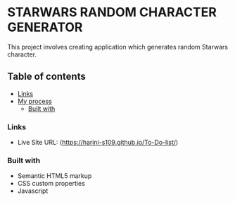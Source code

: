 # STARWARS RANDOM CHARACTER GENERATOR
This project involves creating application which generates random Starwars character.

## Table of contents

  - [Links](#links)
- [My process](#my-process)
  - [Built with](#built-with)



### Links

- Live Site URL: (https://harini-s109.github.io/To-Do-list/)


### Built with

- Semantic HTML5 markup
- CSS custom properties
- Javascript
  
